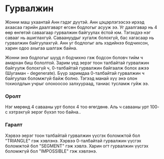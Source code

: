 Гурвалжин
=========

Жонни маш ухаантай Анн гэдэг дүүтэй. Анн цэцэрлэгээсээ ирээд ахаасаа гэрийн даалгаварт өгсөн бодлогыг асууж ээ. Уг даалгавар нь 4 өөр өнгөтэй саваагаар гурвалжин байгуулах ёстой юм. Тэгэхдээ нэг савааг нь ашиглахгүй. Саваануудыг хугалж болохгүй, бас хагасаар нь гурвалжин байгуулахгүй. Анн уг бодлогыг аль хэдийнээ бодчихсон, харин одоо ахыгаа шалгаж байна.

Жонни энэ бодлогыг шууд л бодчихно гэж бодсон боловч тийм ч амархан биш бололтой. Зарим үед эерэг тоон талбайтай гурвалжин байгуулж болохгүй ч, 0-талбайтай гурвалжин байгаалж болох ажээ (Шугаман - degenerate). Бүүр заримдаа 0-талбайтай гурвалжин ч байгуулах боломжгүй байж болно. Тэгээд манай хүү энэ олон тохиолдлын учрыг олохоосоо залхуураад, таниас тусламж гуйж ээ. 

### Оролт

Нэг мөрөнд $4$ савааны урт болох $4$ тоо өгөгдөнө. Аль ч савааны урт $100$-с хэтрэхгүй эерэг бүхэл тоо байна..

### Гаралт

Хэрвээ эерэг тоон талбайтай гурвалжин үүсгэх боломжтой бол "TRIANGLE" гэж хэвлэнэ. Хэрвээ 0-талбайтай гурвалжин үүсгэх боломжтой бол "SEGMENT" гэж хэвлэ. Харин огт гурвалжин үүсгэх боломжгүй бол "IMPOSSIBLE" гэж хэвлэнэ. 
